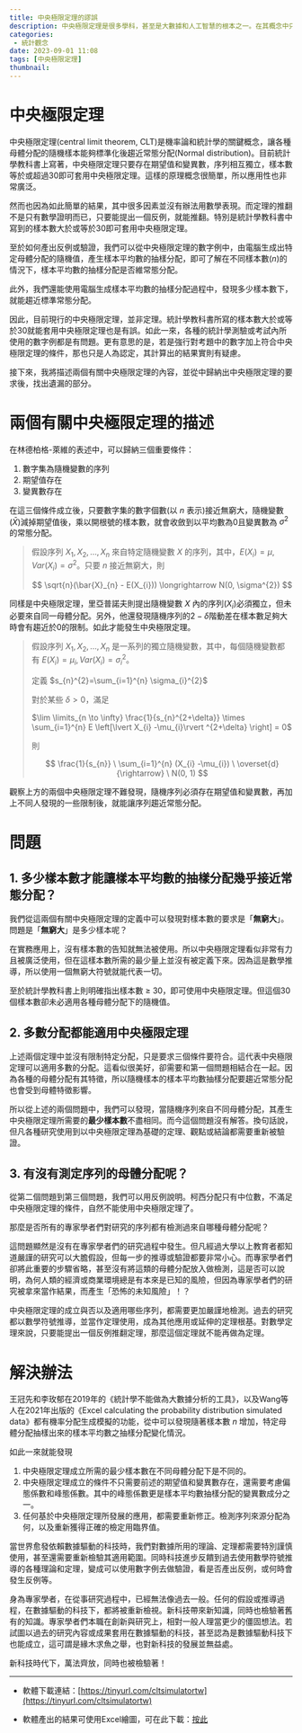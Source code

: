 ```yaml
---
title: 中央極限定理的謬誤
description: 中央極限定理是很多學科，甚至是大數據和人工智慧的根本之一。在其概念中只要知道一二階動差，樣本數大於等於30就能成立，然而這不是原理，只是假說層次的結果。原因祥見內文。
categories:
 - 統計觀念
date: 2023-09-01 11:08
tags: [中央極限定理]
thumbnail: 
---
```


# 中央極限定理

中央極限定理(central limit theorem, CLT)是機率論和統計學的關鍵概念，讓各種母體分配的隨機樣本能夠標準化後趨近常態分配(Normal distribution)。目前統計學教科書上寫著，中央極限定理只要存在期望值和變異數，序列相互獨立，樣本數等於或超過30即可套用中央極限定理。這樣的原理概念很簡單，所以應用性也非常廣泛。

然而也因為如此簡單的結果，其中很多因素並沒有辦法用數學表現。而定理的推翻不是只有數學證明而已，只要能提出一個反例，就能推翻。特別是統計學教科書中寫到的樣本數大於或等於30即可套用中央極限定理。

至於如何產出反例或驗證，我們可以從中央極限定理的數字例中，由電腦生成出特定母體分配的隨機值，產生樣本平均數的抽樣分配，即可了解在不同樣本數($n$)的情況下，樣本平均數的抽樣分配是否維常態分配。

此外，我們還能使用電腦生成樣本平均數的抽樣分配過程中，發現多少樣本數下，就能趨近標準常態分配。

因此，目前現行的中央極限定理，並非定理。統計學教科書所寫的樣本數大於或等於30就能套用中央極限定理也是有誤。如此一來，各種的統計學測驗或考試內所使用的數字例都是有問題。更有意思的是，若是強行對考題中的數字加上符合中央極限定理的條件，那也只是人為認定，其計算出的結果實則有疑慮。

接下來，我將描述兩個有關中央極限定理的內容，並從中歸納出中央極限定理的要求後，找出遺漏的部分。

# 兩個有關中央極限定理的描述

在林德柏格-萊維的表述中，可以歸納三個重要條件：

1. 數字集為隨機變數的序列
2. 期望值存在
3. 變異數存在

在這三個條件成立後，只要數字集的數字個數(以 $n$ 表示)接近無窮大，隨機變數($\bar{X}$)減掉期望值後，乘以開根號的樣本數，就會收斂到以平均數為0且變異數為 $\sigma^{2}$的常態分配。


>假設序列 ${X_{1},X_{2},\dots, X_{n}}$ 來自特定隨機變數 $X$ 的序列，其中，$E(X_{i})=\mu, Var(X_{i})=\sigma^{2}$。只要 $n$ 接近無窮大，則
>
>$$
\sqrt{n}(\bar{X}_{n} - E(X_{i})) \longrightarrow N(0, \sigma^{2})
$$

同樣是中央極限定理，里亞普諾夫則提出隨機變數 $X$ 內的序列($X_{i}$)必須獨立，但未必要來自同一母體分配。另外，他還發現隨機序列的$2-\delta$階動差在樣本數足夠大時會有趨近於0的限制。如此才能發生中央極限定理。

>假設序列 ${X_{1},X_{2},\dots, X_{n}}$ 是一系列的獨立隨機變數，其中，每個隨機變數都有 $E(X_{i})=\mu_{i}, Var(X_{i})=\sigma_{i}^{2}$。
>
>定義 $s_{n}^{2}=\sum_{i=1}^{n} \sigma_{i}^{2}$
>
>對於某些 $\delta > 0$，滿足
>
>$\lim \limits_{n \to \infty} \frac{1}{s_{n}^{2+\delta}} \times \sum_{i=1}^{n} E \left[\lvert X_{i} -\mu_{i}\rvert ^{2+\delta} \right] = 0$
>
>則
>
>$$
\frac{1}{s_{n}} \ \sum_{i=1}^{n} (X_{i} -\mu_{i}) \ \overset{d}{\rightarrow} \ N(0, 1)
$$

觀察上方的兩個中央極限定理不難發現，隨機序列必須存在期望值和變異數，再加上不同人發現的一些限制後，就能讓序列趨近常態分配。

# 問題

## 1. 多少樣本數才能讓樣本平均數的抽樣分配幾乎接近常態分配？

我們從這兩個有關中央極限定理的定義中可以發現對樣本數的要求是「**無窮大**」。問題是「**無窮大**」是多少樣本呢？

在實務應用上，沒有樣本數的告知就無法被使用。所以中央極限定理看似非常有力且被廣泛使用，但在這樣本數所需的最少量上並沒有被定義下來。因為這是數學推導，所以使用一個無窮大符號就能代表一切。

至於統計學教科書上則明確指出樣本數 $\geq$ 30，即可使用中央極限定理。但這個30個樣本數卻未必適用各種母體分配下的隨機值。

## 2. 多數分配都能適用中央極限定理

上述兩個定理中並沒有限制特定分配，只是要求三個條件要符合。這代表中央極限定理可以適用多數的分配。這看似很美好，卻需要和第一個問題相結合在一起。因為各種的母體分配有其特徵，所以隨機樣本的樣本平均數抽樣分配要趨近常態分配也會受到母體特徵影響。

所以從上述的兩個問題中，我們可以發現，當隨機序列來自不同母體分配，其產生中央極限定理所需要的**最少樣本數**不盡相同。而今這個問題沒有解答。換句話說，但凡各種研究使用到以中央極限定理為基礎的定理、觀點或結論都需要重新被驗證。

## 3. 有沒有測定序列的母體分配呢？

從第二個問題到第三個問題，我們可以用反例說明。柯西分配只有中位數，不滿足中央極限定理的條件，自然不能使用中央極限定理了。

那麼是否所有的專家學者們對研究的序列都有檢測過來自哪種母體分配呢？

這問題顯然是沒有在專家學者們的研究過程中發生。但凡經過大學以上教育者都知道嚴謹的研究可以大膽假設，但每一步的推導或驗證都要非常小心。而專家學者們卻將此重要的步驟省略，甚至沒有將這類的母體分配放入做檢測，這是否可以說明，為何人類的經濟或商業環境總是有本來是已知的風險，但因為專家學者們的研究被拿來當作結果，而產生「恐怖的未知風險」！？

中央極限定理的成立與否以及適用哪些序列，都需要更加嚴謹地檢測。過去的研究都以數學符號推導，並當作定理使用，成為其他應用或延伸的定理根基。對數學定理來說，只要能提出一個反例推翻定理，那麼這個定理就不能再做為定理。

# 解決辦法

王冠先和李玫郁在2019年的《統計學不能做為大數據分析的工具》，以及Wang等人在2021年出版的《Excel calculating the probability distribution simulated data》都有機率分配生成模擬的功能，從中可以發現隨著樣本數 $n$ 增加，特定母體分配抽樣出來的樣本平均數之抽樣分配變化情況。

如此一來就能發現

1. 中央極限定理成立所需的最少樣本數在不同母體分配下是不同的。
2. 中央極限定理成立的條件不只需要前述的期望值和變異數存在，還需要考慮偏態係數和峰態係數。其中的峰態係數更是樣本平均數抽樣分配的變異數成分之一。
3. 任何基於中央極限定理所發展的應用，都需要重新修正。檢測序列來源分配為何，以及重新獲得正確的檢定用臨界值。

當世界愈發依賴數據驅動的科技時，我們對數據所用的理論、定理都需要特別謹慎使用，甚至還需要重新檢驗其適用範圍。同時科技進步反饋到過去使用數學符號推導的各種理論和定理，變成可以使用數字例去做驗證，看是否產出反例，或何時會發生反例等。

身為專家學者，在從事研究過程中，已經無法像過去一般。任何的假設或推導過程，在數據驅動的科技下，都將被重新檢視。新科技帶來新知識，同時也檢驗著舊有的知識。專家學者們本職在創新與研究上，相對一般人理當更少的僵固想法。若試圖以過去的研究內容或成果套用在數據驅動的科技，甚至認為是數據驅動科技下也能成立，這可謂是緣木求魚之舉，也對新科技的發展並無益處。

新科技時代下，萬法齊放，同時也被檢驗著！

---


- 軟體下載連結：[https://tinyurl.com/cltsimulatortw](https://tinyurl.com/cltsimulatortw)

- 軟體產出的結果可使用Excel繪圖，可在此下載：[按此](https://github.com/meiyulee/leetalk/blob/master/_files/%E4%B8%AD%E5%A4%AE%E6%A5%B5%E9%99%90%E5%AE%9A%E7%90%86%E8%BB%9F%E9%AB%94%E6%A8%A1%E6%93%AC%E5%80%BC%E7%94%A2%E5%87%BA%E6%8A%BD%E6%A8%A3%E5%88%86%E9%85%8D%E7%9A%84Excel.xlsx)